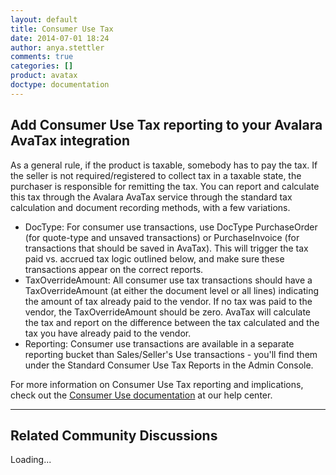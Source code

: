 ```yaml
---
layout: default
title: Consumer Use Tax
date: 2014-07-01 18:24
author: anya.stettler
comments: true
categories: []
product: avatax
doctype: documentation
---
```

<h2>Add Consumer Use Tax reporting to your Avalara AvaTax integration</h2>
As a general rule, if the product is taxable, somebody has to pay the tax. If the seller is not required/registered to collect tax in a taxable state, the purchaser is responsible for remitting the tax. You can report and calculate this tax through the Avalara AvaTax service through the standard tax calculation and document recording methods, with a few variations.
<ul>
	<li>DocType: For consumer use transactions, use DocType PurchaseOrder (for quote-type and unsaved transactions) or PurchaseInvoice (for transactions that should be saved in AvaTax). This will trigger the tax paid vs. accrued tax logic outlined below, and make sure these transactions appear on the correct reports.</li>
	<li>TaxOverrideAmount: All consumer use tax transactions should have a TaxOverrideAmount (at either the document level or all lines) indicating the amount of tax already paid to the vendor. If no tax was paid to the vendor, the TaxOverrideAmount should be zero. AvaTax will calculate the tax and report on the difference between the tax calculated and the tax you have already paid to the vendor.</li>
	<li>Reporting: Consumer use transactions are available in a separate reporting bucket than Sales/Seller's Use transactions - you'll find them under the Standard Consumer Use Tax Reports in the Admin Console.</li>
</ul>
For more information on Consumer Use Tax reporting and implications, check out the <a href="https://help.avalara.com/007_AvalaraUniversity/Online_Product_Training/Consumer_Use_Tax_Webinar">Consumer Use documentation</a> at our help center.

<hr />

<h2>Related Community Discussions</h2>
<div id="gsfn_list_widget">
<div id="gsfn_content">Loading...</div>
</div>
<script src="https://getsatisfaction.com/avalara/widgets/javascripts/f585970/widgets.js" type="text/javascript"></script><script src="https://getsatisfaction.com/avalara/topics.widget?callback=gsfnTopicsCallback&amp;length=240&amp;limit=5&amp;sort=recently_active&amp;user_defined_code=consumerUse" type="text/javascript"></script>
<div id="getsat-widget-8157"></div>
<script src="https://loader.engage.gsfn.us/loader.js" type="text/javascript"></script><script type="text/javascript">// <![CDATA[
if (typeof GSFN !== "undefined") { GSFN.loadWidget(8157,{"containerId":"getsat-widget-8157"}); }
// ]]></script>
